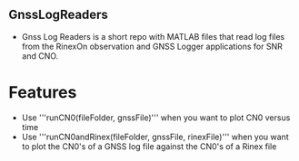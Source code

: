 ## GnssLogReaders
- Gnss Log Readers is a short repo with MATLAB files that read log files from the RinexOn observation and GNSS Logger applications for SNR and CNO.

# Features
* Use '''runCN0(fileFolder, gnssFile)''' when you want to plot CN0 versus time
* Use '''runCN0andRinex(fileFolder, gnssFile, rinexFile)''' when you want to plot the CN0's of a GNSS log file against the CN0's of a Rinex file